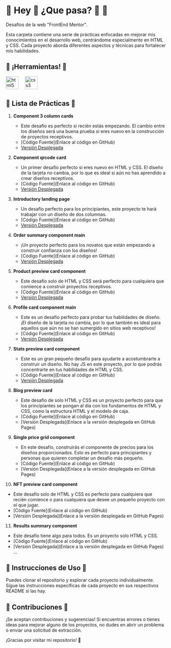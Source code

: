<h1 align="left"> 🔸 Hey 👋 ¿Que pasa? 🤖 🔸</h1>

<p align="left"> Desafíos de la web "FrontEnd Mentor". </p>

<p align="left"> Esta carpeta contiene una serie de prácticas enfocadas en mejorar mis conocimientos en el desarrollo web, centrándome especialmente en HTML y CSS. Cada proyecto aborda diferentes aspectos y técnicas para fortalecer mis habilidades.</p>

<h2 align="left"> 📍 ¡Herramientas! 📍 </h2>

<div align="left">
  <img src="https://cdn.jsdelivr.net/gh/devicons/devicon/icons/html5/html5-original.svg" height="40" alt="html5 logo"  />
  <img width="12" />
  <img src="https://cdn.jsdelivr.net/gh/devicons/devicon/icons/css3/css3-original.svg" height="40" alt="css3 logo"  />
</div>


## 📍 Lista de Prácticas 📍

1. **Component 3 column cards**
   - Este desafío es perfecto si recién estás empezando. El cambio entre los diseños será una buena prueba si eres nuevo en la construcción de proyectos receptivos.
   - [Código Fuente](Enlace al código en GitHub)
   - [Versión Desplegada](https://rherndz.github.io/FrontEnd_Practicas/component_3column_cards/)

2. **Component qrcode card**
   - Un primer desafío perfecto si eres nuevo en HTML y CSS. El diseño de la tarjeta no cambia, por lo que es ideal si aún no has aprendido a crear diseños receptivos.
   - [Código Fuente](Enlace al código en GitHub)
   - [Versión Desplegada](https://rherndz.github.io/FrontEnd_Practicas/component_qrcode_card)

3. **Introductory landing page**
   - Un desafío perfecto para los principiantes, este proyecto te hará trabajar con un diseño de dos columnas.
   - [Código Fuente](Enlace al código en GitHub)
   - [Versión Desplegada](https://rherndz.github.io/FrontEnd_Practicas/introductory_landing_page)

4. **Order summary component main**
   - ¡Un proyecto perfecto para los novatos que están empezando a construir confianza con los diseños!
   - [Código Fuente](Enlace al código en GitHub)
   - [Versión Desplegada](https://rherndz.github.io/FrontEnd_Practicas/order-summary-component-main)

5. **Product preview card component**
   - Este desafío solo de HTML y CSS será perfecto para cualquiera que comience a construir proyectos receptivos.
   - [Código Fuente](Enlace al código en GitHub)
   - [Versión Desplegada](https://rherndz.github.io/FrontEnd_Practicas/product_preview_card_component)

6. **Profile card component main**
   - Este es un desafío perfecto para probar tus habilidades de diseño. ¡El diseño de la tarjeta no cambia, por lo que también es ideal para aquellos que aún no se han sumergido en sitios web receptivos!
   - [Código Fuente](Enlace al código en GitHub)
   - [Versión Desplegada](https://rherndz.github.io/FrontEnd_Practicas/profile-card-component-main)

7. **Stats preview card component**
   - Este es un gran pequeño desafío para ayudarte a acostumbrarte a construir un diseño. No hay JS en este proyecto, por lo que podrás concentrarte en tus habilidades de HTML y CSS.
   - [Código Fuente](Enlace al código en GitHub)
   - [Versión Desplegada](https://rherndz.github.io/FrontEnd_Practicas/stats_preview_card_component)

8. **Blog preview card**
   - Este desafío de solo HTML y CSS es un proyecto perfecto para que los principiantes se pongan al día con los fundamentos de HTML y CSS, como la estructura HTML y el modelo de caja.
   - [Código Fuente](Enlace al código en GitHub)
   - [Versión Desplegada](Enlace a la versión desplegada en GitHub Pages)
  
9. **Single price grid component**
   - En este desafío, construirás el componente de precios para los diseños proporcionados. Esto es perfecto para principiantes y personas que quieren completar un desafío más pequeño.
   - [Código Fuente](Enlace al código en GitHub)
   - [Versión Desplegada](Enlace a la versión desplegada en GitHub Pages)

10. **NFT preview card component**
   - Este desafío solo de HTML y CSS es perfecto para cualquiera que recién comience o para cualquiera que desee un pequeño proyecto con el que jugar.
   - [Código Fuente](Enlace al código en GitHub)
   - [Versión Desplegada](Enlace a la versión desplegada en GitHub Pages)

11. **Results summary component**
   - Este desafío tiene algo para todos. Es un proyecto solo HTML y CSS.
   - [Código Fuente](Enlace al código en GitHub)
   - [Versión Desplegada](Enlace a la versión desplegada en GitHub Pages)
...


## 📍 Instrucciones de Uso 📍

Puedes clonar el repositorio y explorar cada proyecto individualmente. Sigue las instrucciones específicas de cada proyecto en sus respectivos README si las hay.

## 📍 Contribuciones 📍

¡Se aceptan contribuciones y sugerencias! Si encuentras errores o tienes ideas para mejorar alguno de los proyectos, no dudes en abrir un problema o enviar una solicitud de extracción.

¡Gracias por visitar mi repositorio! 🤖

